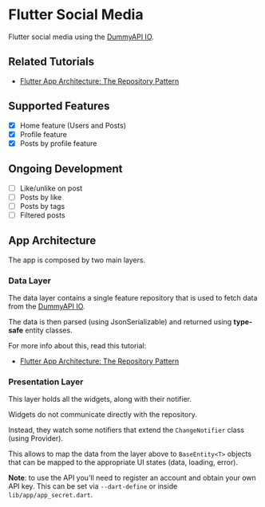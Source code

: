 # Flutter Social Media

Flutter social media using the [DummyAPI IO](https://dummyapi.io/).

## Related Tutorials

- [Flutter App Architecture: The Repository Pattern](https://codewithandrea.com/articles/flutter-repository-pattern/)

## Supported Features

- [x] Home feature (Users and Posts)
- [x] Profile feature
- [x] Posts by profile feature

## Ongoing Development

- [ ] Like/unlike on post
- [ ] Posts by like
- [ ] Posts by tags
- [ ] Filtered posts

## App Architecture

The app is composed by two main layers.

### Data Layer

The data layer contains a single feature repository that is used to fetch data from the [DummyAPI IO](https://dummyapi.io/).

The data is then parsed (using JsonSerializable) and returned using **type-safe** entity classes.

For more info about this, read this tutorial:

- [Flutter App Architecture: The Repository Pattern](https://codewithandrea.com/articles/flutter-repository-pattern/)

### Presentation Layer

This layer holds all the widgets, along with their notifier.

Widgets do not communicate directly with the repository.

Instead, they watch some notifiers that extend the `ChangeNotifier` class (using Provider).

This allows to map the data from the layer above to `BaseEntity<T>` objects that can be mapped to the appropriate UI states (data, loading, error).

**Note**: to use the API you'll need to register an account and obtain your own API key. This can be set via `--dart-define` or inside `lib/app/app_secret.dart`.
